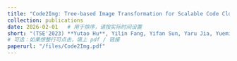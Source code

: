 ```yaml
---
title: "Code2Img: Tree-based Image Transformation for Scalable Code Clone Detection"
collection: publications
date: 2026-02-01   # 用于排序，请按实际时间设置
short: "(TSE'2023) **Yutao Hu**, Yilin Fang, Yifan Sun, Yaru Jia, Yueming Wu*, Deqing Zou, and Hai Jin, “Code2Img: Tree-based Image Transformation for Scalable Code Clone Detection”, IEEE Transactions on Software Engineering. (IF2023: 7.4, CCF-A)"
# 可选：如果想整行可点击，填上 pdf / 链接
paperurl: "/files/Code2Img.pdf"
---
```

